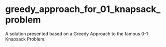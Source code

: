 # greedy_approach_for_01_knapsack_problem
A solution presented based on a Greedy Approach to the famous 0-1 Knapsack Problem.
